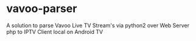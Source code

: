 # vavoo-parser
A solution to parse Vavoo Live TV Stream's via python2 over Web Server php to IPTV Client local on Android TV 
